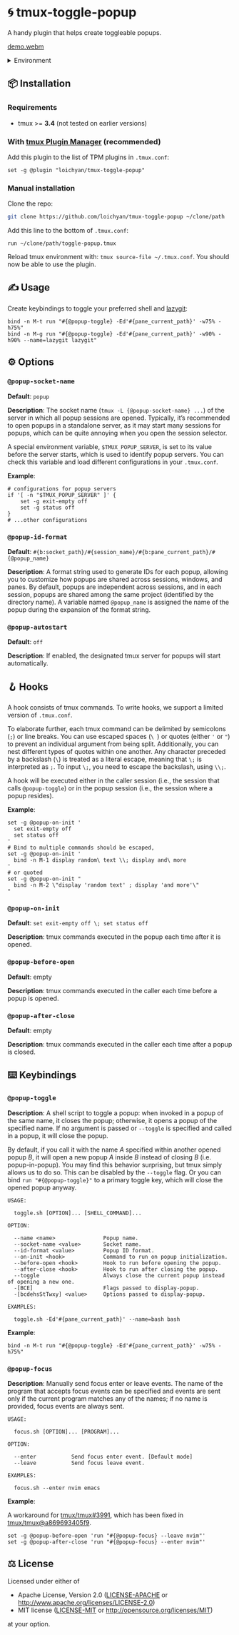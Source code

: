 # 🌀 tmux-toggle-popup

A handy plugin that helps create toggleable popups.

[demo.webm](https://github.com/loichyan/tmux-toggle-popup/assets/73006950/99a94285-3839-4fe0-949f-5649ad34d5a5)

<details>
<summary>Environment</summary>
<br>

- DE: [Gnome 46](https://release.gnome.org/46) & [PaperWM](https://github.com/paperwm/PaperWM)
- tmux: [Catppuccin theme](https://github.com/catppuccin/tmux)
- Font: [Rec Mono Duotone](https://www.recursive.design)
- Keystrokes: [Show Me the Key](https://showmethekey.alynx.one)
- Rickroll: [rickrollrc](https://github.com/keroserene/rickrollrc)

_Check
[the dotfiles](https://github.com/loichyan/dotfiles/tree/5899f0e7572de4102261051277b22990e53f8bed)
for more details_

</details>

## 📦 Installation

### Requirements

- tmux >= **3.4** (not tested on earlier versions)

### With [tmux Plugin Manager](https://github.com/tmux-plugins/tpm) (recommended)

Add this plugin to the list of TPM plugins in `.tmux.conf`:

```tmux
set -g @plugin "loichyan/tmux-toggle-popup"
```

### Manual installation

Clone the repo:

```sh
git clone https://github.com/loichyan/tmux-toggle-popup ~/clone/path
```

Add this line to the bottom of `.tmux.conf`:

```tmux
run ~/clone/path/toggle-popup.tmux
```

Reload tmux environment with: `tmux source-file ~/.tmux.conf`. You should now be able to use the
plugin.

## ✍️ Usage

Create keybindings to toggle your preferred shell and
[lazygit](https://github.com/jesseduffield/lazygit):

```tmux
bind -n M-t run "#{@popup-toggle} -Ed'#{pane_current_path}' -w75% -h75%"
bind -n M-g run "#{@popup-toggle} -Ed'#{pane_current_path}' -w90% -h90% --name=lazygit lazygit"
```

## ⚙️ Options

### `@popup-socket-name`

**Default**: `popup`

**Description**: The socket name (`tmux -L {@popup-socket-name} ...`) of the server in which all
popup sessions are opened. Typically, it’s recommended to open popups in a standalone server, as it
may start many sessions for popups, which can be quite annoying when you open the session selector.

A special environment variable, `$TMUX_POPUP_SERVER`, is set to its value before the server starts,
which is used to identify popup servers. You can check this variable and load different
configurations in your `.tmux.conf`.

**Example**:

```tmux
# configurations for popup servers
if '[ -n "$TMUX_POPUP_SERVER" ]' {
    set -g exit-empty off
    set -g status off
}
# ...other configurations
```

### `@popup-id-format`

**Default**: `#{b:socket_path}/#{session_name}/#{b:pane_current_path}/#{@popup_name}`

**Description**: A format string used to generate IDs for each popup, allowing you to customize how
popups are shared across sessions, windows, and panes. By default, popups are independent across
sessions, and in each session, popups are shared among the same project (identified by the directory
name). A variable named `@popup_name` is assigned the name of the popup during the expansion of the
format string.

### `@popup-autostart`

**Default**: `off`

**Description**: If enabled, the designated tmux server for popups will start automatically.

## 🪝 Hooks

A hook consists of tmux commands. To write hooks, we support a limited version of `.tmux.conf`.

To elaborate further, each tmux command can be delimited by semicolons (`;`) or line breaks. You can
use escaped spaces (`\ `) or quotes (either `'` or `"`) to prevent an individual argument from being
split. Additionally, you can nest different types of quotes within one another. Any character
preceded by a backslash (`\`) is treated as a literal escape, meaning that `\;` is interpreted as
`;`. To input `\;`, you need to escape the backslash, using `\\;`.

A hook will be executed either in the caller session (i.e., the session that calls `@popup-toggle`)
or in the popup session (i.e., the session where a popup resides).

**Example**:

```tmux
set -g @popup-on-init '
  set exit-empty off
  set status off
'
# Bind to multiple commands should be escaped,
set -g @popup-on-init '
  bind -n M-1 display random\ text \\; display and\ more
'
# or quoted
set -g @popup-on-init "
  bind -n M-2 \"display 'random text' ; display 'and more'\"
"
```

### `@popup-on-init`

**Default**: `set exit-empty off \; set status off`

**Description**: tmux commands executed in the popup each time after it is opened.

### `@popup-before-open`

**Default**: empty

**Description**: tmux commands executed in the caller each time before a popup is opened.

### `@popup-after-close`

**Default**: empty

**Description**: tmux commands executed in the caller each time after a popup is closed.

## ⌨️ Keybindings

### `@popup-toggle`

**Description**: A shell script to toggle a popup: when invoked in a popup of the same name, it
closes the popup; otherwise, it opens a popup of the specified name. If no argument is passed or
`--toggle` is specified and called in a popup, it will close the popup.

By default, if you call it with the name _A_ specified within another opened popup _B_, it will open
a new popup _A_ inside _B_ instead of closing _B_ (i.e. popup-in-popup). You may find this behavior
surprising, but tmux simply allows us to do so. This can be disabled by the `--toggle` flag. Or you
can bind `run "#{@popup-toggle}"` to a primary toggle key, which will close the opened popup anyway.

```text
USAGE:

  toggle.sh [OPTION]... [SHELL_COMMAND]...

OPTION:

  --name <name>               Popup name.
  --socket-name <value>       Socket name.
  --id-format <value>         Popup ID format.
  --on-init <hook>            Command to run on popup initialization.
  --before-open <hook>        Hook to run before opening the popup.
  --after-close <hook>        Hook to run after closing the popup.
  --toggle                    Always close the current popup instead of opening a new one.
  -[BCE]                      Flags passed to display-popup.
  -[bcdehsStTwxy] <value>     Options passed to display-popup.

EXAMPLES:

  toggle.sh -Ed'#{pane_current_path}' --name=bash bash
```

**Example**:

```tmux
bind -n M-t run "#{@popup-toggle} -Ed'#{pane_current_path}' -w75% -h75%"
```

### `@popup-focus`

**Description**: Manually send focus enter or leave events. The name of the program that accepts
focus events can be specified and events are sent only if the current program matches any of the
names; if no name is provided, focus events are always sent.

```text
USAGE:

  focus.sh [OPTION]... [PROGRAM]...

OPTION:

  --enter           Send focus enter event. [Default mode]
  --leave           Send focus leave event.

EXAMPLES:

  focus.sh --enter nvim emacs
```

**Example**:

A workaround for [tmux/tmux#3991](https://github.com/tmux/tmux/issues/3991), which has been fixed in
[tmux/tmux@a869693405f9](https://github.com/tmux/tmux/commit/a869693405f99c8ca8e2da32a08534489ce165f2).

```tmux
set -g @popup-before-open 'run "#{@popup-focus} --leave nvim"'
set -g @popup-after-close 'run "#{@popup-focus} --enter nvim"'
```

## ⚖️ License

Licensed under either of

- Apache License, Version 2.0 ([LICENSE-APACHE](LICENSE-APACHE) or
  <http://www.apache.org/licenses/LICENSE-2.0>)
- MIT license ([LICENSE-MIT](LICENSE-MIT) or <http://opensource.org/licenses/MIT>)

at your option.

